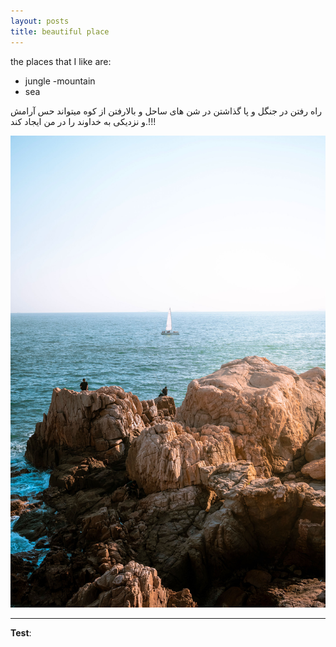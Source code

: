 ```yaml
---
layout: posts
title: beautiful place
---
```



the places that I like are:
- jungle
-mountain
- sea


 راه رفتن در جنگل و پا گذاشتن در شن های ساحل و بالارفتن از کوه
  میتواند حس آرامش و نزدیکی به خداوند را در من ایجاد کند.!!!




![places](../assets/images/grouppic.jpg "Team Picture")

---
**Test**: 
